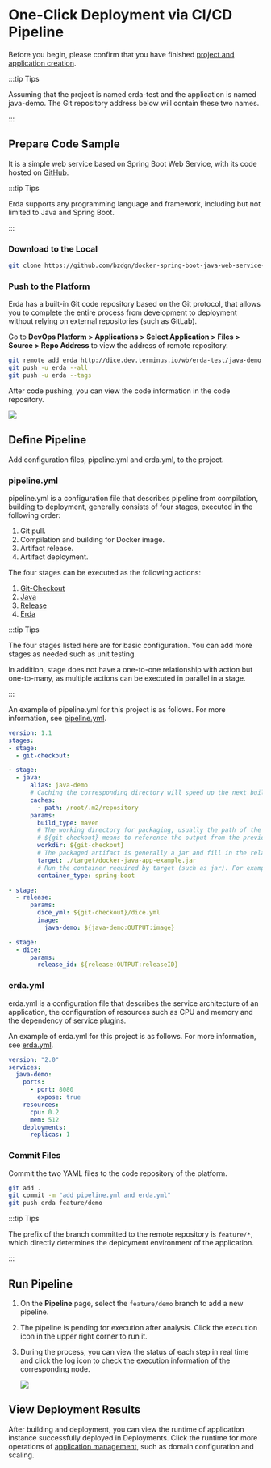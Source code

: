 # One-Click Deployment via CI/CD Pipeline

Before you begin, please confirm that you have finished [project and application creation](../../../quick-start/newbie.html#join-a-project).

:::tip Tips

Assuming that the project is named erda-test and the application is named java-demo. The Git repository address below will contain these two names.

:::

## Prepare Code Sample

It is a simple web service based on Spring Boot Web Service, with its code hosted on [GitHub](https://github.com/bzdgn/docker-spring-boot-java-web-service-example.git).

:::tip Tips

Erda supports any programming language and framework, including but not limited to Java and Spring Boot.

:::

### Download to the Local

```bash
git clone https://github.com/bzdgn/docker-spring-boot-java-web-service-example.git
```

### Push to the Platform

Erda has a built-in Git code repository based on the Git protocol, that allows you to complete the entire process from development to deployment without relying on external repositories (such as GitLab).

Go to **DevOps Platform > Applications > Select Application > Files > Source > Repo Address** to view the address of remote repository.

```bash
git remote add erda http://dice.dev.terminus.io/wb/erda-test/java-demo
git push -u erda --all
git push -u erda --tags
```

After code pushing, you can view the code information in the code repository.

![](http://terminus-paas.oss-cn-hangzhou.aliyuncs.com/paas-doc/2021/12/07/be9b50ce-11c2-466c-b670-ff625dbf7626.png)

## Define Pipeline

Add configuration files, pipeline.yml and erda.yml, to the project.

### pipeline.yml

pipeline.yml is a configuration file that describes pipeline from compilation, building to deployment, generally consists of four stages, executed in the following order:

1. Git pull.
2. Compilation and building for Docker image.
3. Artifact release.
4. Artifact deployment.

The four stages can be executed as the following actions:

1. [Git-Checkout](https://www.erda.cloud/market/action/git-checkout)
2. [Java](https://www.erda.cloud/market/action/java)
3. [Release](https://www.erda.cloud/market/action/release)
4. [Erda](https://www.erda.cloud/market/action/dice)

:::tip Tips

The four stages listed here are for basic configuration. You can add more stages as needed such as unit testing.

In addition, stage does not have a one-to-one relationship with action but one-to-many, as multiple actions can be executed in parallel in a stage.

:::

An example of pipeline.yml for this project is as follows. For more information, see [pipeline.yml](../guides/reference/pipeline.html).

```yaml
version: 1.1
stages:
- stage:
  - git-checkout:

- stage:
  - java:
      alias: java-demo
      # Caching the corresponding directory will speed up the next build.
      caches:
        - path: /root/.m2/repository
      params:
        build_type: maven
        # The working directory for packaging, usually the path of the root pom.xml.
        # ${git-checkout} means to reference the output from the previous stage process, or use an alias if there is one.
        workdir: ${git-checkout}
        # The packaged artifact is generally a jar and fill in the relative path compared to workdir. The file is required, otherwise an error will occur.
        target: ./target/docker-java-app-example.jar
        # Run the container required by target (such as jar). For example, the packaged artifact here is the fat jar of spring-boot, so spring-boot container is used.
        container_type: spring-boot

- stage:
  - release:
      params:
        dice_yml: ${git-checkout}/dice.yml
        image:
          java-demo: ${java-demo:OUTPUT:image}

- stage:
  - dice:
      params:
        release_id: ${release:OUTPUT:releaseID}
```

### erda.yml

erda.yml is a configuration file that describes the service architecture of an application, the configuration of resources such as CPU and memory and the dependency of service plugins.

An example of erda.yml for this project is as follows. For more information, see [erda.yml](../guides/reference/erda-yaml.html).

```yaml
version: "2.0"
services:
  java-demo:
    ports:
      - port: 8080
        expose: true
    resources:
      cpu: 0.2
      mem: 512
    deployments:
      replicas: 1
```

### Commit Files

Commit the two YAML files to the code repository of the platform.

```bash
git add .
git commit -m "add pipeline.yml and erda.yml"
git push erda feature/demo
```

:::tip Tips

The prefix of the branch committed to the remote repository is `feature/*`, which directly determines the deployment environment of the application.

:::

## Run Pipeline

1. On the **Pipeline** page, select the `feature/demo` branch to add a new pipeline.

2. The pipeline is pending for execution after analysis. Click the execution icon in the upper right corner to run it.

3. During the process, you can view the status of each step in real time and click the log icon to check the execution information of the corresponding node.

   ![](http://terminus-paas.oss-cn-hangzhou.aliyuncs.com/paas-doc/2021/12/07/0160109f-c65c-4bf8-8bef-9d91edfb07a5.png)

## View Deployment Results

After building and deployment, you can view the runtime of application instance successfully deployed in Deployments. Click the runtime for more operations of [application management](../guides/deploy/management.html), such as domain configuration and scaling.
